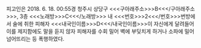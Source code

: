 피고인은 2018. 6. 18. 00:55경 청주시 상당구 <<<구아래주소>>>B<<</구아래주소>>>, 3층 <<<노래방>>>C<<</노래방>>> 내 <<<번호>>>2<<</번호>>>번방에서 술에 취한 피해자 <<<내국인이름>>>D<<</내국인이름>>>이 자신에게 달려들어 이를 제지함에도 말을 듣지 않자 피해자를 수회 밀어 벽에 부딪치게 하거나 소파에 밀어 넘어뜨리는 등 폭행하였다.
